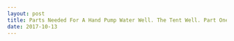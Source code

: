 ```yaml
---
layout: post
title: Parts Needed For A Hand Pump Water Well. The Tent Well. Part One.
date: 2017-10-13
---
```


